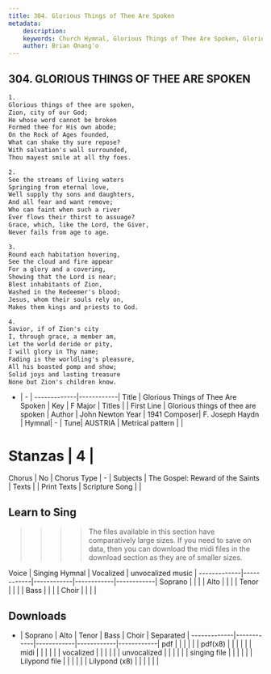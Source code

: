 ```yaml
---
title: 304. Glorious Things of Thee Are Spoken
metadata:
    description: 
    keywords: Church Hymnal, Glorious Things of Thee Are Spoken, Glorious things of thee are spoken, 
    author: Brian Onang'o
---
```



## 304. GLORIOUS THINGS OF THEE ARE SPOKEN

```txt
1.
Glorious things of thee are spoken,
Zion, city of our God;
He whose word cannot be broken
Formed thee for His own abode;
On the Rock of Ages founded,
What can shake thy sure repose?
With salvation's wall surrounded,
Thou mayest smile at all thy foes.

2.
See the streams of living waters
Springing from eternal love,
Well supply thy sons and daughters,
And all fear and want remove;
Who can faint when such a river
Ever flows their thirst to assuage?
Grace, which, like the Lord, the Giver,
Never fails from age to age.

3.
Round each habitation hovering,
See the cloud and fire appear
For a glory and a covering,
Showing that the Lord is near;
Blest inhabitants of Zion,
Washed in the Redeemer's blood;
Jesus, whom their souls rely on,
Makes them kings and priests to God.

4.
Savior, if of Zion's city
I, through grace, a member am,
Let the world deride or pity,
I will glory in Thy name;
Fading is the worldling's pleasure,
All his boasted pomp and show;
Solid joys and lasting treasure
None but Zion's children know.
```

- |   -  |
-------------|------------|
Title | Glorious Things of Thee Are Spoken |
Key | F Major |
Titles |  |
First Line | Glorious things of thee are spoken |
Author | John Newton
Year | 1941
Composer| F. Joseph Haydn |
Hymnal|  - |
Tune| AUSTRIA |
Metrical pattern | |
# Stanzas | 4 |
Chorus | No |
Chorus Type | - |
Subjects | The Gospel: Reward of the Saints |
Texts |  |
Print Texts | 
Scripture Song |  |
  
## Learn to Sing

>>>> The files available in this section have comparatively large sizes. If you need to save on data, then you can download the midi files in the download section as they are of smaller sizes.

Voice |  Singing Hymnal | Vocalized | unvocalized music |
-------------|------------|------------|------------|------------|
Soprano | | | |
Alto | | | |
Tenor | | | |
Bass | | | |
Choir | | | |

## Downloads

- |  Soprano | Alto | Tenor | Bass | Choir | Separated |
-------------|------------|------------|------------|------------|
pdf | | | | | |
pdf(x8) | | | | | |
midi | | | | | |
vocalized | | | | | |
unvocalized | | | | | |
singing file | | | | | |
Lilypond file | | | | | |
Lilypond (x8) | | | | | |
  